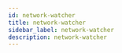 ```yaml
---
id: network-watcher
title: network-watcher
sidebar_label: network-watcher
description: network-watcher
---
```

